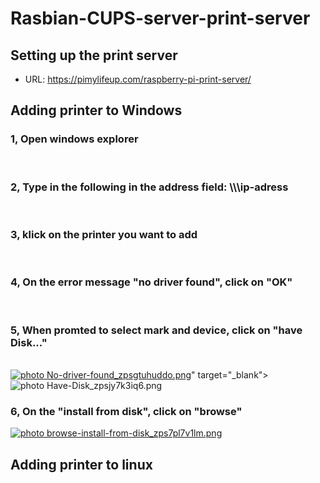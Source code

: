 # Rasbian-CUPS-server-print-server

## Setting up the print server
- URL: https://pimylifeup.com/raspberry-pi-print-server/ 

## Adding printer to Windows
<h3>1, Open windows explorer </h3> <br>
<h3> 2, Type in the following in the address field: \\\ip-adress </h3> <br>

<h3> 3, klick on the printer you want to add </h3> <br>
<h3> 4, On the error message "no driver found", click on "OK" </h3> <br>

<h3> 5, When promted to select mark and device, click on "have Disk..." </h3> <br>
<a href="<a href="http://s44.photobucket.com/user/erik-danielsen/media/No-driver-found_zpsgtuhuddo.png.html" target="_blank"><img src="http://i44.photobucket.com/albums/f48/erik-danielsen/No-driver-found_zpsgtuhuddo.png" border="0" alt=" photo No-driver-found_zpsgtuhuddo.png"/></a>" target="_blank"><img src="http://i44.photobucket.com/albums/f48/erik-danielsen/Have-Disk_zpsjy7k3iq6.png" border="0" alt=" photo Have-Disk_zpsjy7k3iq6.png"/></a>

<h3> 6, On the "install from disk", click on "browse" </h3>
<a href="http://s44.photobucket.com/user/erik-danielsen/media/browse-install-from-disk_zps7pl7v1lm.png.html" target="_blank"><img src="http://i44.photobucket.com/albums/f48/erik-danielsen/browse-install-from-disk_zps7pl7v1lm.png" border="0" alt=" photo browse-install-from-disk_zps7pl7v1lm.png"/></a>

## Adding printer to linux
